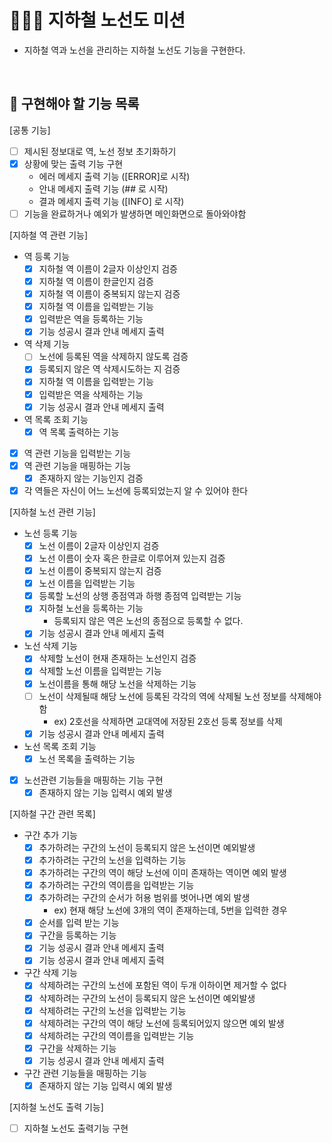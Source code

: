 # 👨🏻‍💻 지하철 노선도 미션
- 지하철 역과 노선을 관리하는 지하철 노선도 기능을 구현한다.

<br>

## 🍚 구현해야 할 기능 목록
[공통 기능]
- [ ] 제시된 정보대로 역, 노선 정보 초기화하기
- [x] 상황에 맞는 출력 기능 구현
    - 에러 메세지 출력 기능 ([ERROR]로 시작)
    - 안내 메세지 출력 기능 (## 로 시작)
    - 결과 메세지 출력 기능 ([INFO] 로 시작)
- [ ] 기능을 완료하거나 예외가 발생하면 메인화면으로 돌아와야함

[지하철 역 관련 기능]
- 역 등록 기능
    - [x] 지하철 역 이름이 2글자 이상인지 검증
    - [x] 지하철 역 이름이 한글인지 검증
    - [x] 지하철 역 이름이 중복되지 않는지 검증
    - [x] 지하철 역 이름을 입력받는 기능
    - [x] 입력받은 역을 등록하는 기능
    - [x] 기능 성공시 결과 안내 메세지 출력
    
- 역 삭제 기능
    - [ ] 노선에 등록된 역을 삭제하지 않도록 검증
    - [x] 등록되지 않은 역 삭제시도하는 지 검증
    - [x] 지하철 역 이름을 입력받는 기능
    - [x] 입력받은 역을 삭제하는 기능
    - [x] 기능 성공시 결과 안내 메세지 출력

- 역 목록 조회 기능
    - [x] 역 목록 출력하는 기능
 
- [x] 역 관련 기능을 입력받는 기능
- [x] 역 관련 기능을 매핑하는 기능
    - [x] 존재하지 않는 기능인지 검증
    
- [x] 각 역들은 자신이 어느 노선에 등록되었는지 알 수 있어야 한다

[지하철 노선 관련 기능]
- 노선 등록 기능
    - [x] 노선 이름이 2글자 이상인지 검증
    - [x] 노선 이름이 숫자 혹은 한글로 이루어져 있는지 검증
    - [x] 노선 이름이 중복되지 않는지 검증
    - [x] 노선 이름을 입력받는 기능
    - [x] 등록할 노선의 상행 종점역과 하행 종점역 입력받는 기능
    - [x] 지하철 노선을 등록하는 기능
        - 등록되지 않은 역은 노선의 종점으로 등록할 수 없다. 
    - [x] 기능 성공시 결과 안내 메세지 출력

- 노선 삭제 기능
    - [x] 삭제할 노선이 현재 존재하는 노선인지 검증
    - [x] 삭제할 노선 이름을 입력받는 기능
    - [x] 노선이름을 통해 해당 노선을 삭제하는 기능
    - [ ] 노선이 삭제될때 해당 노선에 등록된 각각의 역에 삭제될 노선 정보를 삭제해야함
        - ex) 2호선을 삭제하면 교대역에 저장된 2호선 등록 정보를 삭제
    - [x] 기능 성공시 결과 안내 메세지 출력
 
- 노선 목록 조회 기능
    - [x] 노선 목록을 출력하는 기능

- [x] 노선관련 기능들을 매핑하는 기능 구현
    - [x] 존재하지 않는 기능 입력시 예외 발생
    
[지하철 구간 관련 목록]
- 구간 추가 기능
    - [x] 추가하려는 구간의 노선이 등록되지 않은 노선이면 예외발생
    - [x] 추가하려는 구간의 노선을 입력하는 기능
    - [x] 추가하려는 구간의 역이 해당 노선에 이미 존재하는 역이면 예외 발생
    - [x] 추가하려는 구간의 역이름을 입력받는 기능
    - [x] 추가하려는 구간의 순서가 허용 범위를 벗어나면 예외 발생
        - ex) 현재 해당 노선에 3개의 역이 존재하는데, 5번을 입력한 경우
    - [x] 순서를 입력 받는 기능
    - [x] 구간을 등록하는 기능
    - [x] 기능 성공시 결과 안내 메세지 출력
    - [x] 기능 성공시 결과 안내 메세지 출력

- 구간 삭제 기능
    - [x] 삭제하려는 구간의 노선에 포함된 역이 두개 이하이면 제거할 수 없다
    - [x] 삭제하려는 구간의 노선이 등록되지 않은 노선이면 예외발생
    - [x] 삭제하려는 구간의 노선을 입력받는 기능
    - [x] 삭제하려는 구간의 역이 해당 노선에 등록되어있지 않으면 예외 발생
    - [x] 삭제하려는 구간의 역이름을 입력받는 기능
    - [x] 구간을 삭제하는 기능
    - [x] 기능 성공시 결과 안내 메세지 출력

- 구간 관련 기능들을 매핑하는 기능
    - [x] 존재하지 않는 기능 입력시 예외 발생

[지하철 노선도 출력 기능]
- [ ] 지하철 노선도 출력기능 구현

